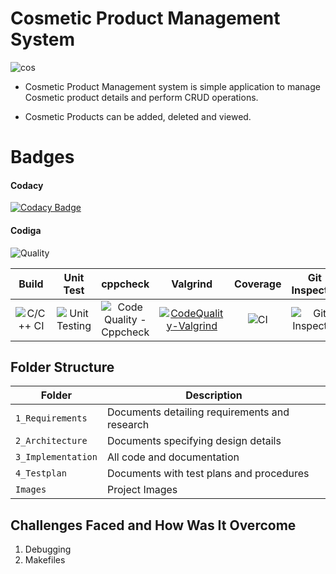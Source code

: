 # Cosmetic Product Management System



![cos](https://user-images.githubusercontent.com/89658708/132329618-a045460d-4803-445c-a2fb-6ba41f307ac1.jpg)

* Cosmetic Product Management system is simple application to manage Cosmetic product details and perform CRUD operations.

* Cosmetic Products can be added, deleted and viewed.



# Badges

#### Codacy 
[![Codacy Badge](https://app.codacy.com/project/badge/Grade/b63991f058804b7e87601ce99237f481)](https://www.codacy.com/gh/Jayesh251198/M1_Product-Management-System/dashboard?utm_source=github.com&amp;utm_medium=referral&amp;utm_content=Jayesh251198/M1_Product-Management-System&amp;utm_campaign=Badge_Grade)

####  Codiga
![Quality](https://api.codiga.io/project/32569/score/svg)

|Build|Unit Test|cppcheck|Valgrind|Coverage|Git Inspector|
|:------:|:--:|:--:|:--:|:--:|:--:|
|![C/C++ CI](https://github.com/aditi-iyer/Stepin_ProductManagementSystem/actions/workflows/c-build.yml/badge.svg)|![Unit Testing](https://github.com/aditi-iyer/Stepin_ProductManagementSystem/actions/workflows/unit-test.yml/badge.svg)|![Code Quality -Cppcheck](https://github.com/aditi-iyer/Stepin_ProductManagementSystem/actions/workflows/cppcheck.yml/badge.svg)|[![CodeQuality-Valgrind](https://github.com/aditi-iyer/Stepin_ProductManagementSystem/actions/workflows/Valgrind.yml/badge.svg)](https://github.com/aditi-iyer/Stepin_ProductManagementSystem/actions/workflows/Valgrind.yml)|![CI](https://github.com/aditi-iyer/Stepin_ProductManagementSystem/actions/workflows/main.yml/badge.svg)|![Git Inspector](https://github.com/aditi-iyer/Stepin_ProductManagementSystem/actions/workflows/gitinspector.yml/badge.svg)|


  

 






## Folder Structure
|Folder             | Description |
|-------------------| -----------------------------------------|
| `1_Requirements`   | Documents detailing requirements and research|
| `2_Architecture`         | Documents specifying design details|
| `3_Implementation` | All code and documentation|
| `4_Testplan`      | Documents with test plans and procedures|
|  `Images`       | Project Images |


## Challenges Faced and How Was It Overcome

1. Debugging
2. Makefiles





